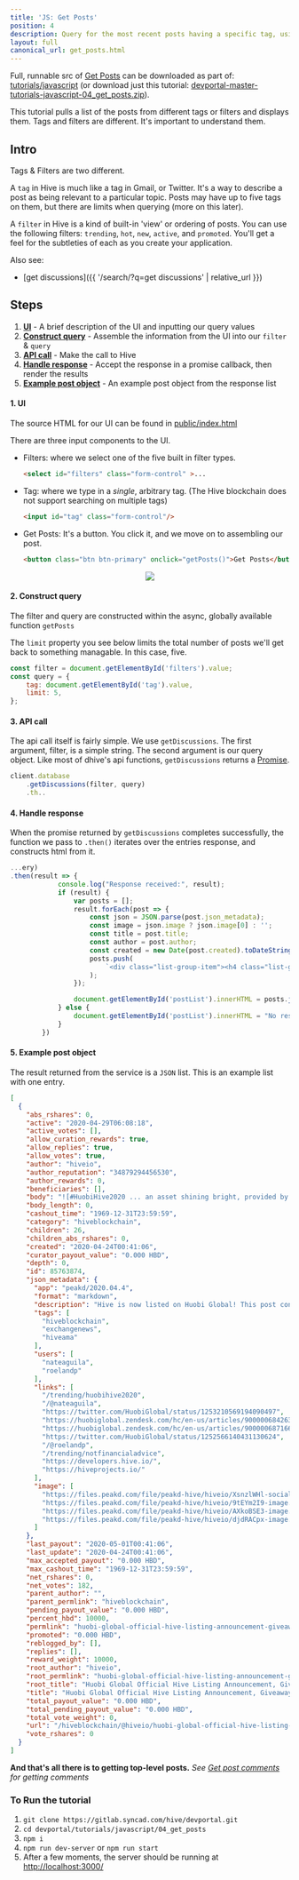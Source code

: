 ```yaml
---
title: 'JS: Get Posts'
position: 4
description: Query for the most recent posts having a specific tag, using a Hive filter
layout: full
canonical_url: get_posts.html
---
```

Full, runnable src of [Get Posts](https://gitlab.syncad.com/hive/devportal/-/tree/master/tutorials/javascript/04_get_posts) can be downloaded as part of: [tutorials/javascript](https://gitlab.syncad.com/hive/devportal/-/tree/master/tutorials/javascript) (or download just this tutorial: [devportal-master-tutorials-javascript-04_get_posts.zip](https://gitlab.syncad.com/hive/devportal/-/archive/master/devportal-master.zip?path=tutorials/javascript/04_get_posts)).

This tutorial pulls a list of the posts from different tags or filters and displays them.
Tags and filters are different. It's important to understand them.

## Intro

Tags & Filters are two different.

A `tag` in Hive is much like a tag in Gmail, or Twitter. It's a way to describe a
post as being relevant to a particular topic. Posts may have up to five tags on them, but there are limits when
querying (more on this later).

A `filter` in Hive is a kind of built-in 'view' or ordering of posts. You can use the following filters:
`trending`, `hot`, `new`, `active`, and `promoted`. You'll get a feel for the subtleties of each as you create your
application.

Also see:
* [get discussions]({{ '/search/?q=get discussions' | relative_url }})

## Steps

1. [**UI**](#UI) - A brief description of the UI and inputting our query values
1. [**Construct query**](#Construct-query) - Assemble the information from the UI into our `filter` & `query`
1. [**API call**](#API-call) - Make the call to Hive
1. [**Handle response**](#Handle-response) - Accept the response in a promise callback, then render the results
1. [**Example post object**](#Example-post-object) - An example post object from the response list

#### 1. UI <a name="UI"></a>

The source HTML for our UI can be found in [public/index.html](https://gitlab.syncad.com/hive/devportal/-/tree/master/tutorials/javascript/04_get_posts/public/index.html)

There are three input components to the UI.

* Filters: where we select one of the five built in filter types.

    ```html
    <select id="filters" class="form-control" >...
    ```

* Tag: where we type in a _single_, arbitrary tag. (The Hive blockchain does not support searching on multiple tags)

    ```html
    <input id="tag" class="form-control"/>
    ```

* Get Posts: It's a button. You click it, and we move on to assembling our post.
    
    ```html
    <button class="btn btn-primary" onclick="getPosts()">Get Posts</button>
    ```

<center>
  <img src="https://gitlab.syncad.com/hive/devportal/-/raw/master/tutorials/javascript/04_get_posts/images/Step-01-UI.png" />
</center>

#### 2. Construct query <a name="Construct-query"></a>

The filter and query are constructed within the async, globally available function `getPosts`

The `limit` property you see below limits the total number of posts we'll get back to something
managable. In this case, five.

```javascript
const filter = document.getElementById('filters').value;
const query = {
    tag: document.getElementById('tag').value,
    limit: 5,
};
```

#### 3. API call <a name="API-call"></a>

The api call itself is fairly simple. We use `getDiscussions`.
The first argument, filter, is a simple string.
The second argument is our query object.
Like most of dhive's api functions, `getDiscussions` returns a [Promise](https://developer.mozilla.org/en-US/docs/Web/JavaScript/Reference/Global_Objects/Promise).

```javascript
client.database
    .getDiscussions(filter, query)
    .th..
```

#### 4. Handle response <a name="Handle-response"></a>

When the promise returned by `getDiscussions` completes successfully, the function we pass to `.then()`
iterates over the entries response, and constructs html from it.

```javascript
...ery)
.then(result => {
            console.log("Response received:", result);
            if (result) {
                var posts = [];
                result.forEach(post => {
                    const json = JSON.parse(post.json_metadata);
                    const image = json.image ? json.image[0] : '';
                    const title = post.title;
                    const author = post.author;
                    const created = new Date(post.created).toDateString();
                    posts.push(
                        `<div class="list-group-item"><h4 class="list-group-item-heading">${title}</h4><p>by ${author}</p><center><img src="${image}" class="img-responsive center-block" style="max-width: 450px"/></center><p class="list-group-item-text text-right text-nowrap">${created}</p></div>`
                    );
                });

                document.getElementById('postList').innerHTML = posts.join('');
            } else {
                document.getElementById('postList').innerHTML = "No result.";
            }
        })
```

#### 5. Example post object <a name="Example-post-object"></a>

The result returned from the service is a `JSON` list. This is an example list with one entry.

```json
[
  {
    "abs_rshares": 0,
    "active": "2020-04-29T06:08:18",
    "active_votes": [],
    "allow_curation_rewards": true,
    "allow_replies": true,
    "allow_votes": true,
    "author": "hiveio",
    "author_reputation": "34879294456530",
    "author_rewards": 0,
    "beneficiaries": [],
    "body": "![#HuobiHive2020 ... an asset shining bright, provided by community member @nateaguila](https://files.peakd.com/file/peakd-hive/hiveio/XsnzlWHl-social_hive_flare.jpg)\n\n## Huobi has listed Hive! ...",
    "body_length": 0,
    "cashout_time": "1969-12-31T23:59:59",
    "category": "hiveblockchain",
    "children": 26,
    "children_abs_rshares": 0,
    "created": "2020-04-24T00:41:06",
    "curator_payout_value": "0.000 HBD",
    "depth": 0,
    "id": 85763874,
    "json_metadata": {
      "app": "peakd/2020.04.4",
      "format": "markdown",
      "description": "Hive is now listed on Huobi Global! This post contains all official links and AMA transcripts.",
      "tags": [
        "hiveblockchain",
        "exchangenews",
        "hiveama"
      ],
      "users": [
        "nateaguila",
        "roelandp"
      ],
      "links": [
        "/trending/huobihive2020",
        "/@nateaguila",
        "https://twitter.com/HuobiGlobal/status/1253210569194090497",
        "https://huobiglobal.zendesk.com/hc/en-us/articles/900000684263",
        "https://huobiglobal.zendesk.com/hc/en-us/articles/900000687166--EXCLUSIVE-Deposit-HIVE-on-Huobi-Global-to-Share-100-000-HIVE-",
        "https://twitter.com/HuobiGlobal/status/1252566140431130624",
        "/@roelandp",
        "/trending/notfinancialadvice",
        "https://developers.hive.io/",
        "https://hiveprojects.io/"
      ],
      "image": [
        "https://files.peakd.com/file/peakd-hive/hiveio/XsnzlWHl-social_hive_flare.jpg",
        "https://files.peakd.com/file/peakd-hive/hiveio/9tEYm2I9-image.png",
        "https://files.peakd.com/file/peakd-hive/hiveio/AXkoBSE3-image.png",
        "https://files.peakd.com/file/peakd-hive/hiveio/djdRACpx-image.png"
      ]
    },
    "last_payout": "2020-05-01T00:41:06",
    "last_update": "2020-04-24T00:41:06",
    "max_accepted_payout": "0.000 HBD",
    "max_cashout_time": "1969-12-31T23:59:59",
    "net_rshares": 0,
    "net_votes": 182,
    "parent_author": "",
    "parent_permlink": "hiveblockchain",
    "pending_payout_value": "0.000 HBD",
    "percent_hbd": 10000,
    "permlink": "huobi-global-official-hive-listing-announcement-giveaways-ama-chat-transcripts",
    "promoted": "0.000 HBD",
    "reblogged_by": [],
    "replies": [],
    "reward_weight": 10000,
    "root_author": "hiveio",
    "root_permlink": "huobi-global-official-hive-listing-announcement-giveaways-ama-chat-transcripts",
    "root_title": "Huobi Global Official Hive Listing Announcement, Giveaways, and AMA Chat Transcripts",
    "title": "Huobi Global Official Hive Listing Announcement, Giveaways, and AMA Chat Transcripts",
    "total_payout_value": "0.000 HBD",
    "total_pending_payout_value": "0.000 HBD",
    "total_vote_weight": 0,
    "url": "/hiveblockchain/@hiveio/huobi-global-official-hive-listing-announcement-giveaways-ama-chat-transcripts",
    "vote_rshares": 0
  }
]
```

**And that's all there is to getting top-level posts.** _See [Get post comments](get_post_comments.html) for getting comments_

### To Run the tutorial

1. `git clone https://gitlab.syncad.com/hive/devportal.git`
1. `cd devportal/tutorials/javascript/04_get_posts`
1. `npm i`
1. `npm run dev-server` or `npm run start`
1. After a few moments, the server should be running at [http://localhost:3000/](http://localhost:3000/)
